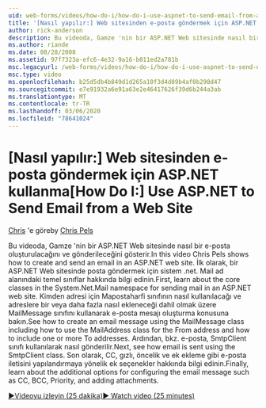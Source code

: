 ```yaml
---
uid: web-forms/videos/how-do-i/how-do-i-use-aspnet-to-send-email-from-a-web-site
title: '[Nasıl yapılır:] Web sitesinden e-posta göndermek için ASP.NET kullanma | Microsoft Docs'
author: rick-anderson
description: Bu videoda, Gamze 'nin bir ASP.NET Web sitesinde nasıl bir e-posta oluşturulacağını ve gönderileceğini gösterir. İlk olarak, System .net. Mail ad alanındaki Core sınıfları hakkında bilgi edinin...
ms.author: riande
ms.date: 08/28/2008
ms.assetid: 97f7323a-efc6-4e32-9a16-b011ed2a781b
msc.legacyurl: /web-forms/videos/how-do-i/how-do-i-use-aspnet-to-send-email-from-a-web-site
msc.type: video
ms.openlocfilehash: b25d5db4b849d1d265a10f3d4d89b4af0b298d47
ms.sourcegitcommit: e7e91932a6e91a63e2e46417626f39d6b244a3ab
ms.translationtype: MT
ms.contentlocale: tr-TR
ms.lasthandoff: 03/06/2020
ms.locfileid: "78641024"
---
```

# <a name="how-do-i-use-aspnet-to-send-email-from-a-web-site"></a><span data-ttu-id="d74c7-104">[Nasıl yapılır:] Web sitesinden e-posta göndermek için ASP.NET kullanma</span><span class="sxs-lookup"><span data-stu-id="d74c7-104">[How Do I:] Use ASP.NET to Send Email from a Web Site</span></span>

<span data-ttu-id="d74c7-105">[Chris](https://twitter.com/chrispels) 'e göre</span><span class="sxs-lookup"><span data-stu-id="d74c7-105">by [Chris Pels](https://twitter.com/chrispels)</span></span>

<span data-ttu-id="d74c7-106">Bu videoda, Gamze 'nin bir ASP.NET Web sitesinde nasıl bir e-posta oluşturulacağını ve gönderileceğini gösterir.</span><span class="sxs-lookup"><span data-stu-id="d74c7-106">In this video Chris Pels shows how to create and send an email in an ASP.NET web site.</span></span> <span data-ttu-id="d74c7-107">İlk olarak, bir ASP.NET Web sitesinde posta göndermek için sistem .net. Mail ad alanındaki temel sınıflar hakkında bilgi edinin.</span><span class="sxs-lookup"><span data-stu-id="d74c7-107">First, learn about the core classes in the System.Net.Mail namespace for sending mail in an ASP.NET web site.</span></span> <span data-ttu-id="d74c7-108">Kimden adresi için Mapostaharfi sınıfının nasıl kullanılacağı ve adreslere bir veya daha fazla nasıl ekleneceği dahil olmak üzere MailMessage sınıfını kullanarak e-posta mesajı oluşturma konusuna bakın.</span><span class="sxs-lookup"><span data-stu-id="d74c7-108">See how to create an email message using the MailMessage class including how to use the MailAddress class for the From address and how to include one or more To addresses.</span></span> <span data-ttu-id="d74c7-109">Ardından, bkz. e-posta, SmtpClient sınıfı kullanılarak nasıl gönderilir.</span><span class="sxs-lookup"><span data-stu-id="d74c7-109">Next, see how email is sent using the SmtpClient class.</span></span> <span data-ttu-id="d74c7-110">Son olarak, CC, gızlı, öncelik ve ek ekleme gibi e-posta iletisini yapılandırmaya yönelik ek seçenekler hakkında bilgi edinin.</span><span class="sxs-lookup"><span data-stu-id="d74c7-110">Finally, learn about the additional options for configuring the email message such as CC, BCC, Priority, and adding attachments.</span></span>

[<span data-ttu-id="d74c7-111">&#9654;Videoyu izleyin (25 dakika)</span><span class="sxs-lookup"><span data-stu-id="d74c7-111">&#9654; Watch video (25 minutes)</span></span>](https://channel9.msdn.com/Blogs/ASP-NET-Site-Videos/how-do-i-use-aspnet-to-send-email-from-a-web-site)
